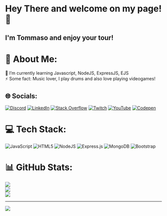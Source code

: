 # Hey There and welcome on my page! 👋

## I'm Tommaso and enjoy your tour!

# 💫 About Me:
🌱 I’m currently learning Javascript, NodeJS, ExpressJS, EJS<br>⚡ Some fact: Music lover, I play drums and also love playing videogames!


## 🌐 Socials:
[![Discord](https://img.shields.io/badge/Discord-%237289DA.svg?logo=discord&logoColor=white)](https://discord.gg/Tiuty00) [![LinkedIn](https://img.shields.io/badge/LinkedIn-%230077B5.svg?logo=linkedin&logoColor=white)]([tommaso-caravaggi-66b130251](https://www.linkedin.com/in/tommaso-caravaggi-66b130251/)) [![Stack Overflow](https://img.shields.io/badge/-Stackoverflow-FE7A16?logo=stack-overflow&logoColor=white)](https://stackoverflow.com/users/19699682) [![Twitch](https://img.shields.io/badge/Twitch-%239146FF.svg?logo=Twitch&logoColor=white)](https://twitch.tv/Tiuty00) [![YouTube](https://img.shields.io/badge/YouTube-%23FF0000.svg?logo=YouTube&logoColor=white)](https://youtube.com/@Tiuty00) [![Codepen](https://img.shields.io/badge/Codepen-000000?style=for-the-badge&logo=codepen&logoColor=white)](https://codepen.io/Tiuty00) 

# 💻 Tech Stack:
![JavaScript](https://img.shields.io/badge/javascript-%23323330.svg?style=for-the-badge&logo=javascript&logoColor=%23F7DF1E) ![HTML5](https://img.shields.io/badge/html5-%23E34F26.svg?style=for-the-badge&logo=html5&logoColor=white) ![NodeJS](https://img.shields.io/badge/node.js-6DA55F?style=for-the-badge&logo=node.js&logoColor=white) ![Express.js](https://img.shields.io/badge/express.js-%23404d59.svg?style=for-the-badge&logo=express&logoColor=%2361DAFB) ![MongoDB](https://img.shields.io/badge/MongoDB-%234ea94b.svg?style=for-the-badge&logo=mongodb&logoColor=white) ![Bootstrap](https://img.shields.io/badge/bootstrap-%23563D7C.svg?style=for-the-badge&logo=bootstrap&logoColor=white)
# 📊 GitHub Stats:
![](https://github-readme-stats.vercel.app/api?username=Tiuty00&theme=tokyonight&hide_border=false&include_all_commits=true&count_private=true)<br/>
![](https://github-readme-streak-stats.herokuapp.com/?user=Tiuty00&theme=tokyonight&hide_border=false)<br/>
![](https://github-readme-stats.vercel.app/api/top-langs/?username=Tiuty00&theme=tokyonight&hide_border=false&include_all_commits=true&count_private=true&layout=compact)


---
[![](https://visitcount.itsvg.in/api?id=Tiuty00&icon=0&color=0)](https://visitcount.itsvg.in)

<!-- Proudly created with GPRM ( https://gprm.itsvg.in ) -->
